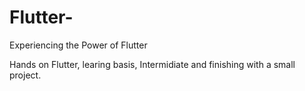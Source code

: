 # Flutter-
Experiencing the Power of Flutter

Hands on Flutter, learing basis, Intermidiate and finishing with a small project.
